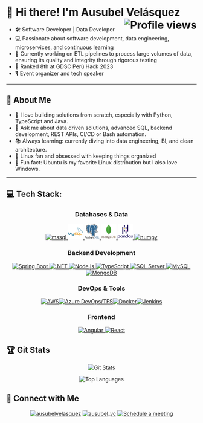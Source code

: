 # 👋 Hi there! I'm Ausubel Velásquez <img align="right" src="https://komarev.com/ghpvc/?username=ausubel&style=plastic" alt="Profile views" />

- 🛠️ Software Developer | Data Developer 
- 💻 Passionate about software development, data engineering, microservices, and continuous learning  
- 🌱 Currently working on ETL pipelines to process large volumes of data, ensuring its quality and integrity through rigorous testing
- 🚀 Ranked 8th at GDSC Perú Hack 2023  
- 🎙️ Event organizer and tech speaker

---

## 🧠 About Me

- 🧩 I love building solutions from scratch, especially with Python,  TypeScript and Java.
- 💬 Ask me about data driven solutions, advanced SQL, backend development, REST APIs, CI/CD or Bash automation.  
- 📚 Always learning: currently diving into data engineering, BI, and clean architecture.  
- 🐧 Linux fan and obsessed with keeping things organized 
- 🌟 Fun fact: Ubuntu is my favorite Linux distribution but I also love Windows.

---

## 💻 Tech Stack:
<h3 align="center">Databases & Data</h3>
<p align="center">
  <a href="https://www.microsoft.com/en-us/sql-server" target="_blank" rel="noreferrer"> <img src="https://www.svgrepo.com/show/303229/microsoft-sql-server-logo.svg" alt="mssql" width="40" height="40"/> </a>
  <a href="https://www.mysql.com/" target="_blank" rel="noreferrer"> <img src="https://raw.githubusercontent.com/devicons/devicon/develop/icons/mysql/mysql-original-wordmark.svg" alt="mysql" width="40" height="40"/> </a>
  <a href="https://www.postgresql.org" target="_blank" rel="noreferrer"> <img src="https://raw.githubusercontent.com/devicons/devicon/develop/icons/postgresql/postgresql-original-wordmark.svg" alt="postgresql" width="40" height="40"/> </a>
  <a href="https://www.mongodb.com/" target="_blank" rel="noreferrer"> <img src="https://raw.githubusercontent.com/devicons/devicon/develop/icons/mongodb/mongodb-original-wordmark.svg" alt="mongodb" width="40" height="40"/> </a>
  <a href="https://pandas.pydata.org/" target="_blank" rel="noreferrer"> <img src="https://raw.githubusercontent.com/devicons/devicon/develop/icons/pandas/pandas-original-wordmark.svg" alt="pandas" width="40" height="40"/> </a>
  <a href="https://numpy.org/" target="_blank" rel="noreferrer"> <img src="https://www.vectorlogo.zone/logos/numpy/numpy-icon.svg" alt="numpy" width="40" height="40"/> </a>
</p>
<h3 align="center">Backend Development</h3>
<p align="center">
  <a href="https://spring.io/projects/spring-boot" target="_blank">
    <img src="https://www.vectorlogo.zone/logos/springio/springio-icon.svg" alt="Spring Boot" width="40" height="40"/>
  </a>
  <a href="https://dotnet.microsoft.com/" target="_blank">
    <img src="https://upload.wikimedia.org/wikipedia/commons/e/ee/.NET_Core_Logo.svg" alt=".NET" width="40" height="40"/>
  </a>
  <a href="https://nodejs.org" target="_blank">
    <img src="https://www.vectorlogo.zone/logos/nodejs/nodejs-icon.svg" alt="Node.js" width="40" height="40"/>
  </a>
  <a href="https://www.typescriptlang.org/" target="_blank">
    <img src="https://www.vectorlogo.zone/logos/typescriptlang/typescriptlang-icon.svg" alt="TypeScript" width="40" height="40"/>
  </a>
  <a href="https://www.microsoft.com/en-us/sql-server" target="_blank">
    <img src="https://www.svgrepo.com/show/303229/microsoft-sql-server-logo.svg" alt="SQL Server" width="40" height="40"/>
  </a>
  <a href="https://www.mysql.com/" target="_blank">
    <img src="https://www.vectorlogo.zone/logos/mysql/mysql-icon.svg" alt="MySQL" width="40" height="40"/>
  </a>
  <a href="https://www.mongodb.com/" target="_blank">
    <img src="https://www.vectorlogo.zone/logos/mongodb/mongodb-icon.svg" alt="MongoDB" width="40" height="40"/>
  </a>
</p>
<h3 align="center">DevOps & Tools</h3>
<p align="center" style="display: flex; justify-content: center;">
  <a href="https://aws.amazon.com/" target="_blank">
    <img src="https://www.vectorlogo.zone/logos/amazon_aws/amazon_aws-icon.svg" alt="AWS" width="40" height="40"/>
  </a>
  <a href="https://azure.microsoft.com/en-us/services/devops/" target="_blank">
    <img src="https://www.vectorlogo.zone/logos/microsoft_azure/microsoft_azure-icon.svg" alt="Azure DevOps/TFS" width="40" height="40"/>
  </a>
  <a href="https://www.docker.com/" target="_blank">
    <img src="https://www.vectorlogo.zone/logos/docker/docker-icon.svg" alt="Docker" width="40" height="40"/>
  </a>
  <a href="https://www.jenkins.io/" target="_blank">
    <img src="https://www.vectorlogo.zone/logos/jenkins/jenkins-icon.svg" alt="Jenkins" width="40" height="40"/>
  </a>
</p>
<h3 align="center">Frontend</h3>
<p align="center">
  <a href="https://angular.io/" target="_blank">
    <img src="https://www.vectorlogo.zone/logos/angular/angular-icon.svg" alt="Angular" width="40" height="40"/>
  </a>
  <a href="https://reactjs.org/" target="_blank">
    <img src="https://www.vectorlogo.zone/logos/reactjs/reactjs-icon.svg" alt="React" width="40" height="40"/>
  </a>
</p>

## 🏆 Git Stats
<p align="center">
  <img src="https://github-readme-stats.vercel.app/api?username=ausubel&show_icons=true&theme=aura" alt="Git Stats" />
</p>
<p align="center">
  <img src="https://github-readme-stats.vercel.app/api/top-langs/?username=ausubel&hide=htmlcss&layout=compact&theme=gotham" alt="Top Languages" />
</p>

## 🔗 Connect with Me
<p align="center">
<a href="https://linkedin.com/in/ausubelvelasquez" target="blank"><img align="center" src="https://raw.githubusercontent.com/rahuldkjain/github-profile-readme-generator/master/src/images/icons/Social/linked-in-alt.svg" alt="ausubelvelasquez" height="30" width="40" /></a>
<a href="https://www.instagram.com/ausubel_vc/" target="blank"><img align="center" src="https://raw.githubusercontent.com/rahuldkjain/github-profile-readme-generator/master/src/images/icons/Social/instagram.svg" alt="ausubel_vc" height="30" width="40" /></a>
<a href="https://calendar.app.google/oTNDcnbygpfcWeRS8" target="blank"><img align="center" src="https://ssl.gstatic.com/calendar/images/dynamiclogo_2020q4/calendar_6_2x.png" alt="Schedule a meeting" height="30" width="30" /></a>
</p>
